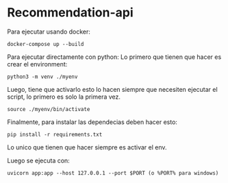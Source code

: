 # Recommendation-api

Para ejecutar usando docker:
```
docker-compose up --build
```

Para ejecutar directamente con python:
Lo primero que tienen que hacer es crear el environment:
```
python3 -m venv ./myenv
```
Luego, tiene que activarlo esto lo hacen siempre que necesiten ejecutar el script, lo primero es solo la primera vez.
```
source ./myenv/bin/activate
```
Finalmente, para instalar las dependecias deben hacer esto:
```
pip install -r requirements.txt
```
Lo unico que tienen que hacer siempre es activar el env.

Luego se ejecuta con:
```
uvicorn app:app --host 127.0.0.1 --port $PORT (o %PORT% para windows) 
```
